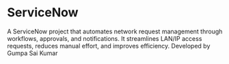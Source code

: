# ServiceNow
A ServiceNow project that automates network request management through workflows, approvals, and notifications. It streamlines LAN/IP access requests, reduces manual effort, and improves efficiency. Developed by Gumpa Sai Kumar
